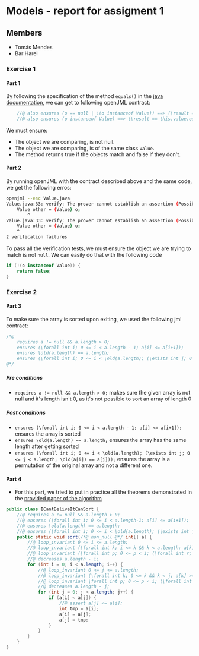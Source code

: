 # Models - report for assigment 1

## Members

- Tomás Mendes
- Bar Harel

### Exercise 1

#### Part 1

By following the specification of the method `equals()` in the [java documentation](https://docs.oracle.com/en/java/javase/19/docs/api/java.base/java/lang/Object.html#equals(java.lang.Object)), we can get to following openJML contract:

```java
    //@ also ensures (o == null | !(o instanceof Value)) ==> (\result == false);
    //@ also ensures (o instanceof Value) ==> (\result == this.value.equals(((Value) o).value));
```

We must ensure:

- The object we are comparing, is not null.
- The object we are comparing, is of the same class `Value`.
- The method returns true if the objects match and false if they don't.

#### Part 2

By running openJML with the contract described above and the same code, we get the following erros:

```bash
openjml --esc Value.java
Value.java:33: verify: The prover cannot establish an assertion (PossiblyBadCast) in method equals: a java.lang.Object cannot be proved to be a Value
    Value other = (Value) o;
        ^
Value.java:33: verify: The prover cannot establish an assertion (PossiblyNullInitialization) in method equals: other
    Value other = (Value) o;
    ^
2 verification failures
```

To pass all the verification tests, we must ensure the object we are trying to match is not `null`. We can easily do that with the following code

```java
if (!(o instanceof Value)) {
    return false;
}
```

### Exercise 2

#### Part 3

To make sure the array is sorted upon exiting, we used the following jml contract:

```java
/*@
    requires a != null && a.length > 0;
    ensures (\forall int i; 0 <= i < a.length - 1; a[i] <= a[i+1]);
    ensures \old(a.length) == a.length; 
    ensures (\forall int i; 0 <= i < \old(a.length); (\exists int j; 0 <= j < a.length; \old(a[i]) == a[j]));
@*/
```

##### Pre conditions

- `requires a != null && a.length > 0;` makes sure the given array is not null and it's length isn't 0, as it's not possible to sort an array of length 0

##### Post conditions

- `ensures (\forall int i; 0 <= i < a.length - 1; a[i] <= a[i+1]);` ensures the array is sorted
- `ensures \old(a.length) == a.length;` ensures the array has the same length after getting sorted
- `ensures (\forall int i; 0 <= i < \old(a.length); (\exists int j; 0 <= j < a.length; \old(a[i]) == a[j]));` ensures the array is a permutation of the original array and not a different one.

#### Part 4

- For this part, we tried to put in practice all the theorems demonstrated in the [provided paper of the algorithm](https://arxiv.org/pdf/2110.01111.pdf)

```java
public class ICantBeliveItCanSort {
    //@ requires a != null && a.length > 0;
    //@ ensures (\forall int i; 0 <= i < a.length-1; a[i] <= a[i+1]);
    //@ ensures \old(a.length) == a.length;
    //@ ensures (\forall int i; 0 <= i < \old(a.length); (\exists int j; 0 <= j && j < a.length; \old(a[i]) == a[j]));
    public static void sort(/*@ non_null @*/ int[] a) {
        //@ loop_invariant 0 <= i <= a.length;
        //@ loop_invariant (\forall int k; i <= k && k < a.length; a[k] >= a[i]);
        //@ loop_invariant (\forall int p; 0 <= p < i; (\forall int r; p < r < i; a[p] <= a[r]));
        //@ decreases a.length - i;
        for (int i = 0; i < a.length; i++) {
            //@ loop_invariant 0 <= j <= a.length;
            //@ loop_invariant (\forall int k; 0 <= k && k < j; a[k] >= a[i]);
            //@ loop_invariant \forall int p; 0 <= p < i; (\forall int r; p < r < i; a[p] <= a[r]);
            //@ decreases a.length - j;
            for (int j = 0; j < a.length; j++) {
                if (a[i] < a[j]) {
                    //@ assert a[j] <= a[i];
                    int tmp = a[i];
                    a[i] = a[j];
                    a[j] = tmp;
                }
            }
        }
    }
}


```
